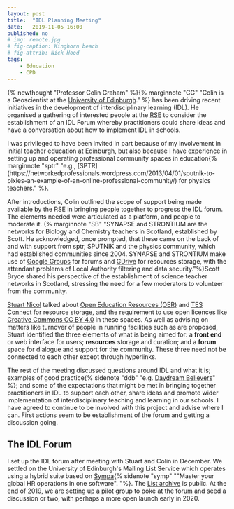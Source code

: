 ```yaml
---
layout: post
title:  "IDL Planning Meeting"
date:   2019-11-05 16:00
published: no
# img: remote.jpg
# fig-caption: Kinghorn beach
# fig-attrib: Nick Hood
tags: 
    - Education
    - CPD
---
```

{% newthought "Professor Colin Graham" %}{% marginnote "CG" "Colin is a Geoscientist at the [University of Edinburgh](https://www.geos.ed.ac.uk/homes/cgraham/)." %} has been driving recent initiatives in the development of interdisciplinary learning (IDL). He organised a gathering of interested people at the [RSE](https://www.rse.org.uk/) to consider the establishment of an IDL Forum whereby practitioners could share ideas and have a conversation about how to implement IDL in schools.
<!--more--> I was privileged to have been invited in part because of my involvement in initial teacher education at Edinburgh, but also because I have experience in setting up and operating professional community spaces in education{% marginnote "sptr" "e.g., [SPTR](https://networkedprofessionals.wordpress.com/2013/04/01/sputnik-to-pixies-an-example-of-an-online-professional-community/) for physics teachers." %}.

After introductions, Colin outlined the scope of support being made available by the RSE in bringing people together to progress the IDL forum. The elements needed were articulated as a platform, and people to moderate it. {% marginnote "SB" "SYNAPSE and STRONTIUM are the networks for Biology and Chemistry teachers in Scotland, established by Scott. He acknowledged, once prompted, that these came on the back of and with support from sptr, SPUTNIK and the physics community, which had established communities since 2004. SYNAPSE and STRONTIUM make use of [Google Groups](https://groups.google.com/) for forums and [GDrive](https://drive.google.com/) for resources storage, with the attendant problems of Local Authority filtering and data security."%}Scott Bryce shared his perspective of the establishment of science teacher networks in Scotland, stressing the need for a few moderators to volunteer from the community.

[Stuart Nicol](https://www.ed.ac.uk/profile/stuart-nicol) talked about [Open Education Resources (OER)](https://open.ed.ac.uk/) and [TES Connect]() for resource storage, and the requirement to use open licences like [Creative Commons CC BY 4.0](http://creativecommons.org/licenses/by/4.0/) in these spaces. As well as advising on matters like turnover of people in running facilities such as are proposed, Stuart identified the three elements of what is being aimed for: a **front end** or web interface for users; **resources** storage and curation; and a **forum** space for dialogue and support for the community. These three need not be connected to each other except through hyperlinks.

The rest of the meeting discussed questions around IDL and what it is; examples of good practice{% sidenote "ddb" "e.g. [Daydream Believers](https://daydreambelievers.co.uk/)" %}; and some of the expectations that might be met in bringing together practitioners in IDL to support each other, share ideas and promote wider implementation of interdisciplinary teaching and learning in our schools. I have agreed to continue to be involved with this project and advise where I can. First actions seem to be establishment of the forum and getting a discussion going.

## The IDL Forum
I set up the IDL forum after meeting with Stuart and Colin in December. We settled on the University of Edinburgh's Mailing List Service which operates using a hybrid suite based on [Sympa](https://www.sympa.com/){% sidenote "symp" "\"Master your global HR operations in one software\". "%}. The [List archive](https://mlist.is.ed.ac.uk/lists/arc/idled) is public. At the end of 2019, we are setting up a pilot group to poke at the forum and seed a discussion or two, with perhaps a more open launch early in 2020.